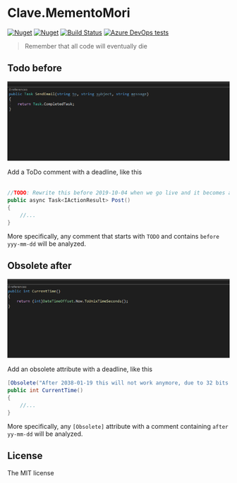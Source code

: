 # Clave.MementoMori

[![Nuget](https://img.shields.io/nuget/v/Clave.MementoMori)][1] [![Nuget](https://img.shields.io/nuget/dt/Clave.MementoMori)][1] [![Build Status](https://claveconsulting.visualstudio.com/Nugets/_apis/build/status/ClaveConsulting.MementoMori?branchName=master)][2] [![Azure DevOps tests](https://img.shields.io/azure-devops/tests/ClaveConsulting/Nugets/11)][2]

> Remember that all code will eventually die

## Todo before

![Demonstration of todo](https://raw.githubusercontent.com/ClaveConsulting/MementoMori/master/images/todo-before.gif)

Add a ToDo comment with a deadline, like this

```cs

//TODO: Rewrite this before 2019-10-04 when we go live and it becomes a breaking change
public async Task<IActionResult> Post()
{
	//...
}
```

More specifically, any comment that starts with `TODO` and contains `before yyy-mm-dd` will be analyzed.

## Obsolete after

![Demonstration of obsolete](https://raw.githubusercontent.com/ClaveConsulting/MementoMori/master/images/obsolete-after.gif)

Add an obsolete attribute with a deadline, like this

```cs
[Obsolete("After 2038-01-19 this will not work anymore, due to 32 bits not being enough")]
public int CurrentTime()
{
	//...
}
```

More specifically, any `[Obsolete]` attribute with a comment containing `after yy-mm-dd` will be analyzed.

## License

The MIT license

[1]: https://www.nuget.org/packages/Clave.MementoMori/
[2]: https://claveconsulting.visualstudio.com/Nugets/_build/latest?definitionId=11